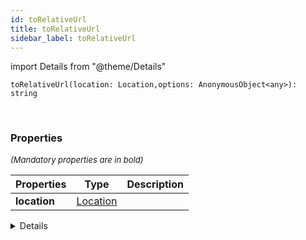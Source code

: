 ```yaml
---
id: toRelativeUrl
title: toRelativeUrl
sidebar_label: toRelativeUrl
---
```


import Details from "@theme/Details"


```tsx
toRelativeUrl(location: Location,options: AnonymousObject<any>): string
```
<br/>



### Properties

<font size="2"><i>(Mandatory properties are in bold)</i></font>

| Properties | Type | Description |
| --------- | ---- | ----------- |
| **location** | [Location](/framework-api/interfaces/Location.md) |  |


<Details summary={<summary><b>Additional properties for advanced use cases</b></summary>}><div>

| Properties | Type | Description |
| --------- | ---- | ----------- |
| options | [AnonymousObject](/framework-api/interfaces/AnonymousObject.md)<any\> |  |


</div></Details>